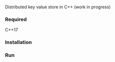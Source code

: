 Distributed key value store in C++ (work in progress)

### Required
C++17

### Installation

### Run
